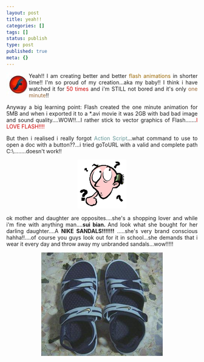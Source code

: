 ```yaml
---
layout: post
title: yeah!!
categories: []
tags: []
status: publish
type: post
published: true
meta: {}
---
```

<p align="justify"><img border="0" align="left" src="/img/flash.jpg" />Yeah!! I am creating better and better <font color="#996600">flash animations </font>in shorter time!! I'm so proud of my creation...aka my baby!! I think i have watched it for <font color="#cc0000">50 times </font>and i'm STILL not bored and it's only <font color="#996633">one minute</font>!!</p>
<p align="justify">Anyway a big learning point: Flash created the one minute animation for 5MB and when i exported it to a *.avi movie it was 2GB with bad bad image and sound quality....WOW!!...I rather stick to vector graphics of Flash.......<font color="#cc0000">I LOVE FLASH!!!!</font></p>
<p align="justify">But then i realised i really forgot <font color="#669999">Action Script</font>...what command to use to open a doc with a button??...i tried goToURL with a valid and complete path C:\........doesn't work!!</p>
<p align="center"><img border="0" src="/img/wonder1.gif" /></p>
<p align="justify">ok mother and daughter are opposites....she's a shopping lover and while i'm fine with anything man....<strong>sui bian. </strong>And look what she bought for her darling daughter....A <strong>NIKE SANDALS!!!!!!!</strong> .....she's very brand conscious hahha!!....of course you guys look out for it in school...she demands that i wear it every day and throw away my unbranded sandals...wow!!!!!</p>
<p align="center"><img border="0" src="/img/sandals.jpg" /></p>
